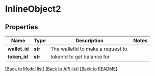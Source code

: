 # InlineObject2

## Properties
Name | Type | Description | Notes
------------ | ------------- | ------------- | -------------
**wallet_id** | **str** | The walletId to make a request to. | 
**token_id** | **str** | tokenId to get balance for | 

[[Back to Model list]](../README.md#documentation-for-models) [[Back to API list]](../README.md#documentation-for-api-endpoints) [[Back to README]](../README.md)


